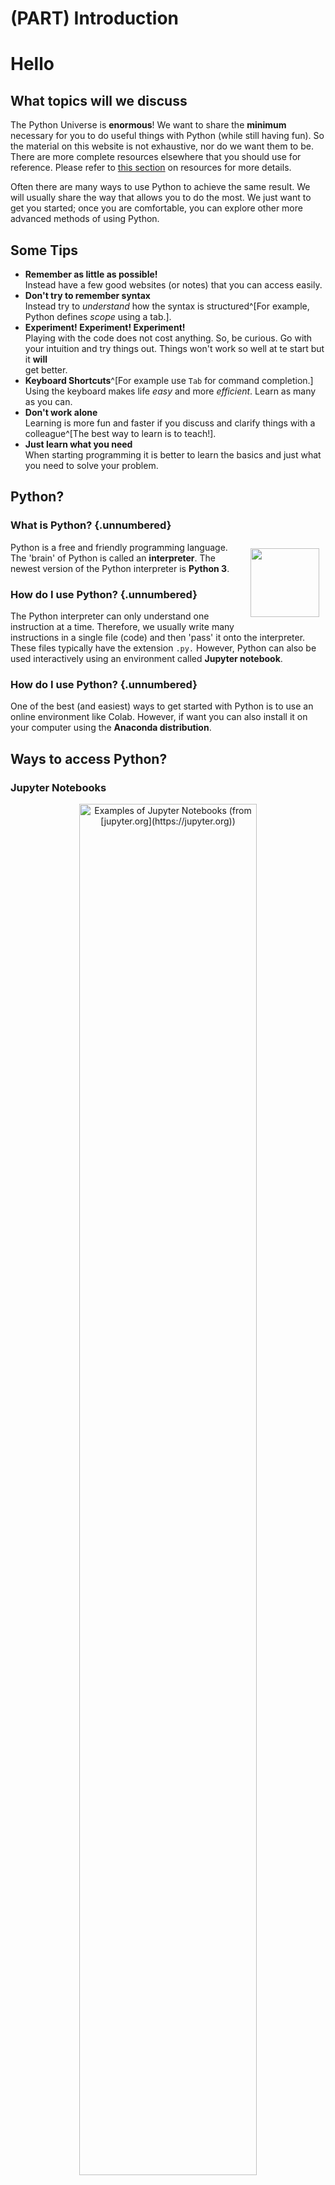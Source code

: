 # (PART) Introduction



<style>
.float-right {
float:right;
padding:10px;
margin-left:10px;
}
</style>



# Hello

## What topics will we discuss

The Python Universe is **enormous**! We want to share the **minimum** necessary for you to do useful things with Python (while still having fun). So the material on this website is not exhaustive, nor do we want them to be. There are more complete resources elsewhere that you should use for reference. Please refer to [this section](#sec:resources) on resources for more details.

Often there are many ways to use Python to achieve the same result. We will usually share the way that allows you to do the most. We just want to get you started; once you are comfortable, you can explore other more advanced methods of using Python.

## Some Tips



-   **Remember as little as possible!**<br>Instead have a few good websites (or notes) that you can access easily.
-   **Don't try to remember syntax**<br>Instead try to _understand_ how the syntax is structured^[For example, Python defines *scope* using a tab.].
-   **Experiment! Experiment! Experiment!**<br>Playing with the code does not cost anything. So, be curious. Go with your intuition and try things out. Things won't work so well at te start but it **will**<br>get better.
-   **Keyboard Shortcuts**^[For example use `Tab` for command completion.]<br>Using the keyboard makes life _easy_ and more _efficient_. Learn as many as you can.
-   **Don't work alone**<br>Learning is more fun and faster if you discuss and clarify things with a colleague^[The best way to learn is to teach!].
-   **Just learn what you need**<br>When starting programming it is better to learn the basics and just what you need to solve your problem.

## Python?

### What is Python? {.unnumbered}

<img src="https://upload.wikimedia.org/wikipedia/commons/thumb/c/c3/Python-logo-notext.svg/500px-Python-logo-notext.svg.png" class="float-right" width="110px"/>Python is a free and friendly programming language. The 'brain' of Python is called an **interpreter**. The newest version of the Python interpreter is **Python 3**.

### How do I use Python? {.unnumbered}

The Python interpreter can only understand one instruction at a time. Therefore, we usually write many instructions in a single file (code) and then 'pass' it onto the interpreter. These files typically have the extension `.py.` However, Python can also be used interactively using an environment called **Jupyter notebook**.

### How do I use Python? {.unnumbered}

One of the best (and easiest) ways to get started with Python is to use an online environment like Colab. However, if want you can also install it on your computer using the **Anaconda distribution**.

## Ways to access Python?

### Jupyter Notebooks

<div class="figure" style="text-align: center">
<img src="https://jupyter.org/assets/jupyterpreview.png" alt="Examples of Jupyter Notebooks (from [jupyter.org](https://jupyter.org))" width="75%" />
<p class="caption">(\#fig:fig-jupyter-example)Examples of Jupyter Notebooks (from [jupyter.org](https://jupyter.org))</p>
</div>

<img src="http://bollwyvl.github.io/jupyter.github.io/images/jupyter-sq-text.svg" class="float-right" width="110px"/> There are many ways to issue commands to the Python interpreter. A **Jupyter notebook** is one very easy (and very popular) environment to write Python^[or R or Julia] code. **Jupyter notebook** also allows you to combine  [Markdown](https://en.wikipedia.org/wiki/Markdown) and Python in the same document to produce rich content that can be easily converted into reports or even interactive presentation slides!

**Jupyter notebook** files have the extension `.ipynb`^[`ipynb` stands for *i-python-notebook*].

### Colab

<img src="https://miro.medium.com/max/1940/1*ddtqWGkJz1TUCg1WM9qKeQ.jpeg" class="float-right" width="110px"/> **Colab** is a (free) platform offered by Google for coding in Python (and some other languages). Colab offers an environment (almost) identical to **Jupyter notebook**.

Some advantages of using Colab are:

-   Colab will allow us to use Python without having to install it on our computers.
-   Colab will enable us to share our code with others (just like any other Google document)
-   Colab does all the processing on their servers. So, it won't tax your computer^[Of course you pay the price of computations being slightly slower].

Let's see what Colab can do by watching their introductory video.<br>

<iframe width="100%" height="450px" src="https://www.youtube.com/embed/inN8seMm7UI" frameborder="0" allow="accelerometer; autoplay; encrypted-media; gyroscope; picture-in-picture" allowfullscreen></iframe>

### Installing Python with Anaconda

You **do not** have to install Python locally on your machine for this workshop. However, if you like to have Python on your computer we recommend that you use the Anaconda distribution called **miniconda**.

**Step 1.** Visit the <a href="https://www.anaconda.com/products/individual" target="_blank" />download page</a> at Anaconda.<br>
**Step 2.** Download and install the 64-bit _Python 3_ distribution suitable for your operating system.<br>(**Windows** users should run Anaconda as **Administrator**)

#### Updating packages with Anaconda

#### Using Anaconda-Navigator

## Markdown

### What is Markdown?

<img src="https://upload.wikimedia.org/wikipedia/commons/thumb/4/48/Markdown-mark.svg/128px-Markdown-mark.svg.png" class="float-right" width="110px"/>**Markdown** is a simple, but powerful language for 'word processing'. Markdown is a simple and efficient way to write. Like $\LaTeX$ it tries to separate content from style. You can convert the content of Markdown (`.md`) files directly into PDF or HTML formats. Markdown can be used in **Jupyter notebook** to add text. You can read more about it at the [Wikipedia](https://en.wikipedia.org/wiki/Markdown).

One of our favorite free, cross-platform Markdown editors is  [Typora](https://typora.io). There are also web based editors ([StackEdit](https://stackedit.io), [Dillinger](http://dillinger.io), [Madoko](https://www.madoko.net), [Markdown & LaTeX Editor](https://upmath.me)).

## Conventions

Python code is shown in a grey box like this:


```python
print('Code is shown in a box like this')
```

A `#` will be used to show the result (or output) of the code. This will appear immediately after the code, like this:


```python
print('Code is shown in a box like this')
#> Code is shown in a box like this
```

## Resources {#sec:resources}

### Jupyter Notebooks

1.  Take a look at [this site](https://www.dataquest.io/blog/jupyter-notebook-tips-tricks-shortcuts/) for some cool tricks and optimisations for these notebooks.
